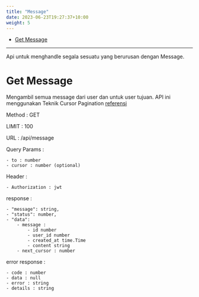 ```yaml
---
title: "Message"
date: 2023-06-23T19:27:37+10:00
weight: 5
---
```


- [Get Message](#get-message)

---

Api untuk menghandle segala sesuatu yang berurusan dengan Message.

# Get Message

Mengambil semua message dari user dan untuk user tujuan. API ini menggunakan Teknik Cursor Pagination [referensi](https://stackoverflow.com/questions/18314687/how-to-implement-cursors-for-pagination-in-an-api)

Method : GET

LIMIT : 100

URL : /api/message

Query Params :

    - to : number
    - cursor : number (optional)

Header :

    - Authorization : jwt

response :

    - "message": string,
    - "status": number,
    - "data":
        - message :
            - id number
            - user_id number
            - created_at time.Time
            - content string
        - next_cursor : number

error response :

    - code : number
    - data : null
    - error : string
    - details : string
